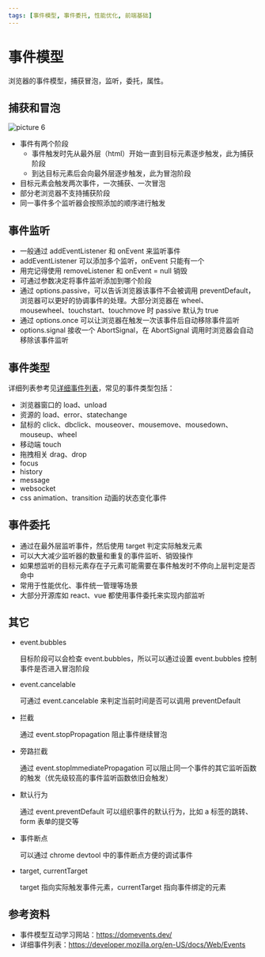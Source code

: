 ```yaml
---
tags: [事件模型, 事件委托, 性能优化, 前端基础]
---
```


# 事件模型

浏览器的事件模型，捕获冒泡，监听，委托，属性。

## 捕获和冒泡

![picture 6](/img/event-1ba3e114da98b3ac864dd0b94515276b4545af6fe4ecc48c604280745c3271f8.png)

-   事件有两个阶段
    -   事件触发时先从最外层（html）开始一直到目标元素逐步触发，此为捕获阶段
    -   到达目标元素后会向最外层逐步触发，此为冒泡阶段
-   目标元素会触发两次事件，一次捕获、一次冒泡
-   部分老浏览器不支持捕获阶段
-   同一事件多个监听器会按照添加的顺序进行触发

## 事件监听

-   一般通过 addEventListener 和 onEvent 来监听事件
-   addEventListener 可以添加多个监听，onEvent 只能有一个
-   用完记得使用 removeListener 和 onEvent = null 销毁
-   可通过参数决定将事件监听添加到哪个阶段
-   通过 options.passive，可以告诉浏览器该事件不会被调用 preventDefault，浏览器可以更好的协调事件的处理。大部分浏览器在
    wheel、 mousewheel、touchstart、touchmove 时 passive 默认为 true
-   通过 options.once 可以让浏览器在触发一次该事件后自动移除事件监听
-   options.signal 接收一个 AbortSignal，在 AbortSignal 调用时浏览器会自动移除该事件监听

## 事件类型

详细列表参考见[详细事件列表](#参考资料)，常见的事件类型包括：

-   浏览器窗口的 load、unload
-   资源的 load、error、statechange
-   鼠标的 click、dbclick、mouseover、mousemove、mousedown、mouseup、wheel
-   移动端 touch
-   拖拽相关 drag、drop
-   focus
-   history
-   message
-   websocket
-   css animation、transition 动画的状态变化事件

## 事件委托

-   通过在最外层监听事件，然后使用 target 判定实际触发元素
-   可以大大减少监听器的数量和重复的事件监听、销毁操作
-   如果想监听的目标元素存在子元素可能需要在事件触发时不停向上层判定是否命中
-   常用于性能优化、事件统一管理等场景
-   大部分开源库如 react、vue 都使用事件委托来实现内部监听

## 其它

-   event.bubbles

    目标阶段可以会检查 event.bubbles，所以可以通过设置 event.bubbles 控制事件是否进入冒泡阶段

-   event.cancelable

    可通过 event.cancelable 来判定当前时间是否可以调用 preventDefault

-   拦截

    通过 event.stopPropagation 阻止事件继续冒泡

-   旁路拦截

    通过 event.stopImmediatePropagation 可以阻止同一个事件的其它监听函数的触发（优先级较高的事件监听函数依旧会触发）

-   默认行为

    通过 event.preventDefault 可以组织事件的默认行为，比如 a 标签的跳转、form 表单的提交等

-   事件断点

    可以通过 chrome devtool 中的事件断点方便的调试事件

-   target, currentTarget

    target 指向实际触发事件元素，currentTarget 指向事件绑定的元素

## 参考资料

-   事件模型互动学习网站：https://domevents.dev/
-   详细事件列表：https://developer.mozilla.org/en-US/docs/Web/Events
